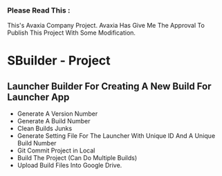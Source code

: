 ### Please Read This :

This's Avaxia Company Project.
Avaxia Has Give Me The Approval To Publish This Project With Some Modification.

# SBuilder - Project

## Launcher Builder For Creating A New Build For Launcher App

- Generate A Version Number
- Generate A Build Number
- Clean Builds Junks
- Generate Setting File For The Launcher With Unique ID And A Unique Build Number
- Git Commit Project in Local
- Build The Project (Can Do Multiple Builds)
- Upload Build Files Into Google Drive.
